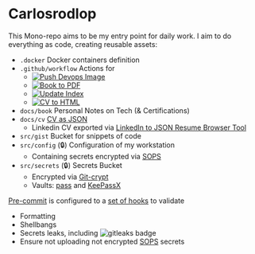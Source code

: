 # Carlosrodlop

This Mono-repo aims to be my entry point for daily work. I aim to do everything as code, creating reusable assets:

* `.docker` Docker containers definition
* `.github/workflow` Actions for
  * [![Push Devops Image](https://github.com/carlosrodlop/carlosrodlop/actions/workflows/docker-buildAndPush-devops.yml/badge.svg)](https://github.com/carlosrodlop/carlosrodlop/actions/workflows/docker-buildAndPush-devops.yml)
  * [![Book to PDF](https://github.com/carlosrodlop/carlosrodlop-doc/actions/workflows/book-to-pdf.yml/badge.svg)](https://github.com/carlosrodlop/carlosrodlop/actions/workflows/book-to-pdf.yml)
  * [![Update Index](https://github.com/carlosrodlop/carlosrodlop-doc/actions/workflows/book-update-index.yaml/badge.svg)](https://github.com/carlosrodlop/carlosrodlop/actions/workflows/book-update-index.yaml)
  * [![CV to HTML](https://github.com/carlosrodlop/carlosrodlop-doc/actions/workflows/cv-to-html.yaml/badge.svg)](https://github.com/carlosrodlop/carlosrodlop/actions/workflows/cv-to-html.yaml)
* `docs/book` Personal Notes on Tech (& Certifications)
* `docs/cv` [CV as JSON](https://jsonresume.org/)
  * Linkedin CV exported via [LinkedIn to JSON Resume Browser Tool](https://github.com/joshuatz/linkedin-to-jsonresume)
* `src/gist`  Bucket for snippets of code
* `src/config` (🔒) Configuration of my workstation
  * Containing secrets encrypted via [SOPS](https://github.com/mozilla/sops)
* `src/secrets` (🔒) Secrets Bucket
  * Encrypted via [Git-crypt](https://github.com/AGWA/git-crypt)
  * Vaults: [pass](https://www.passwordstore.org/) and [KeePassX](https://www.keepassx.org/)

[Pre-commit](https://pre-commit.com) is configured to a [set of hooks](https://pre-commit.com/hooks.html) to validate
* Formatting
* Shellbangs
* Secrets leaks, including <img alt="gitleaks badge" src="https://img.shields.io/badge/protected%20by-gitleaks-blue">
* Ensure not uploading not encrypted [SOPS](https://github.com/mozilla/sops) secrets
